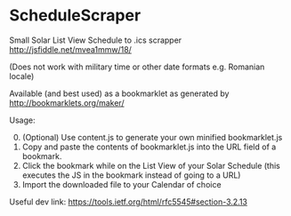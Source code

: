 # ScheduleScraper
Small Solar List View Schedule to .ics scrapper
http://jsfiddle.net/mvea1mmw/18/

(Does not work with military time or other date formats e.g. Romanian locale)

Available (and best used) as a bookmarklet as generated by http://bookmarklets.org/maker/

Usage:

0. (Optional) Use content.js to generate your own minified bookmarklet.js
1. Copy and paste the contents of bookmarklet.js into the URL field of a bookmark. 
2. Click the bookmark while on the List View of your Solar Schedule (this executes the JS in the bookmark instead of going to a URL)
3. Import the downloaded file to your Calendar of choice

Useful dev link: 
https://tools.ietf.org/html/rfc5545#section-3.2.13
